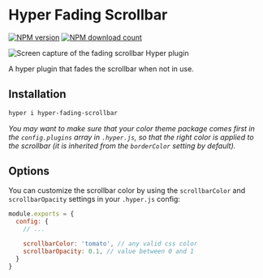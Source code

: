# Hyper Fading Scrollbar

[![NPM version](https://img.shields.io/npm/v/hyper-fading-scrollbar.svg)](https://www.npmjs.com/hyper-fading-scrollbar) [![NPM download count](https://img.shields.io/npm/dm/hyper-fading-scrollbar.svg)](https://www.npmjs.com/hyper-fading-scrollbar)

![Screen capture of the fading scrollbar Hyper plugin](https://file-ayhubmczmh.now.sh/kapture.gif)

A hyper plugin that fades the scrollbar when not in use.

## Installation

```sh
hyper i hyper-fading-scrollbar
```

_You may want to make sure that your color theme package comes first in the `config.plugins` array in `.hyper.js`, so that the right color is applied to the scrollbar (it is inherited from the `borderColor` setting by default)._

## Options

You can customize the scrollbar color by using the `scrollbarColor` and `scrollbarOpacity` settings in your `.hyper.js` config:

```js
module.exports = {
  config: {
    // ...

    scrollbarColor: 'tomato', // any valid css color
    scrollbarOpacity: 0.1, // value between 0 and 1
  }
}
```
